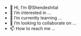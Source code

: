- 👋 Hi, I’m @Shendeshital
- 👀 I’m interested in ...
- 🌱 I’m currently learning ...
- 💞️ I’m looking to collaborate on ...
- 📫 How to reach me ...

<!---
Shendeshital/Shendeshital is a ✨ special ✨ repository because its `README.md` (this file) appears on your GitHub profile.
You can click the Preview link to take a look at your changes.
--->
